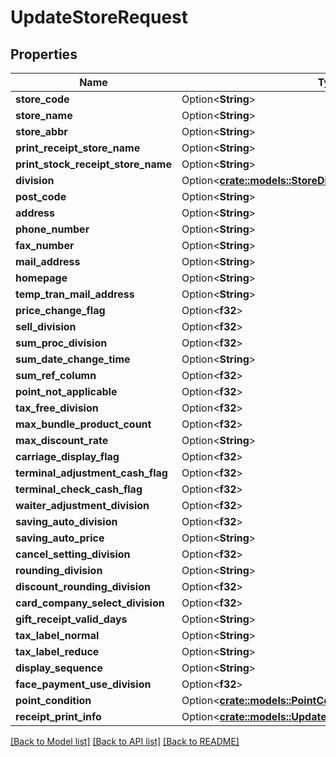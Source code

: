 # UpdateStoreRequest

## Properties

Name | Type | Description | Notes
------------ | ------------- | ------------- | -------------
**store_code** | Option<**String**> |  | [optional]
**store_name** | Option<**String**> |  | [optional]
**store_abbr** | Option<**String**> |  | [optional]
**print_receipt_store_name** | Option<**String**> |  | [optional]
**print_stock_receipt_store_name** | Option<**String**> |  | [optional]
**division** | Option<[**crate::models::StoreDivision**](storeDivision.md)> |  | [optional]
**post_code** | Option<**String**> |  | [optional]
**address** | Option<**String**> |  | [optional]
**phone_number** | Option<**String**> |  | [optional]
**fax_number** | Option<**String**> |  | [optional]
**mail_address** | Option<**String**> |  | [optional]
**homepage** | Option<**String**> |  | [optional]
**temp_tran_mail_address** | Option<**String**> |  | [optional]
**price_change_flag** | Option<**f32**> |  | [optional]
**sell_division** | Option<**f32**> |  | [optional]
**sum_proc_division** | Option<**f32**> |  | [optional]
**sum_date_change_time** | Option<**String**> |  | [optional]
**sum_ref_column** | Option<**f32**> |  | [optional]
**point_not_applicable** | Option<**f32**> |  | [optional]
**tax_free_division** | Option<**f32**> |  | [optional]
**max_bundle_product_count** | Option<**f32**> |  | [optional]
**max_discount_rate** | Option<**String**> |  | [optional]
**carriage_display_flag** | Option<**f32**> |  | [optional]
**terminal_adjustment_cash_flag** | Option<**f32**> |  | [optional]
**terminal_check_cash_flag** | Option<**f32**> |  | [optional]
**waiter_adjustment_division** | Option<**f32**> |  | [optional]
**saving_auto_division** | Option<**f32**> |  | [optional]
**saving_auto_price** | Option<**String**> |  | [optional]
**cancel_setting_division** | Option<**f32**> |  | [optional]
**rounding_division** | Option<**String**> |  | [optional]
**discount_rounding_division** | Option<**f32**> |  | [optional]
**card_company_select_division** | Option<**f32**> |  | [optional]
**gift_receipt_valid_days** | Option<**String**> |  | [optional]
**tax_label_normal** | Option<**String**> |  | [optional]
**tax_label_reduce** | Option<**String**> |  | [optional]
**display_sequence** | Option<**String**> |  | [optional]
**face_payment_use_division** | Option<**f32**> |  | [optional]
**point_condition** | Option<[**crate::models::PointCondition**](pointCondition.md)> |  | [optional]
**receipt_print_info** | Option<[**crate::models::UpdateStoreRequestReceiptPrintInfo**](updateStoreRequest_receiptPrintInfo.md)> |  | [optional]

[[Back to Model list]](../README.md#documentation-for-models) [[Back to API list]](../README.md#documentation-for-api-endpoints) [[Back to README]](../README.md)


